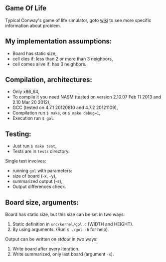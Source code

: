 Game Of Life
------------

Typical Conway's game of life simulator,
goto 
[wiki](http://en.wikipedia.org/wiki/Conway%27s_Game_of_Life, "wiki link")
to see more specific information about problem.

My implementation assumptions:
------------------------------

 * Board has static size,
 * cell dies if: less than 2 or more than 3 neighbors,
 * cell comes alive if: has 3 neighbors.


Compilation, architectures:
---------------------------

 * Only x86_64,
 * To compile it you need NASM
 (tested on version 2.10.07 Feb 11 2013 and 2.10 Mar 20 2012),
 * GCC (tested on 4.7.1 20120810 and 4.7.2 20121109),
 * Compilation run `$ make`, or `$ make debug=1`,
 * Execution run `$ gol`.
 

Testing:
--------

 * Just run `$ make test`,
 * Tests are in `tests` directory.

 Single test involves:
 * running `gol` with parameters:
  * size of board (-x, -y),
  * summarized output (-s),
 * Output differences check.

Board size, arguments:
----------------------

Board has static size, but this size can be set in two ways:

 1. Static definition in `src/kernel/gol.c` (WIDTH and HEIGHT).
 2. By using arguments. (Run `$ ./gol -h` for help).

Output can be written on _stdout_ in two ways:

 1. Write board after every iteration.
 2. Write summarized, only last board (argument `-s`).
